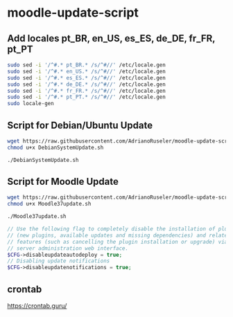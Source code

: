 # moodle-update-script
## Add locales pt_BR, en_US, es_ES, de_DE, fr_FR, pt_PT
```bash
sudo sed -i '/^#.* pt_BR.* /s/^#//' /etc/locale.gen
sudo sed -i '/^#.* en_US.* /s/^#//' /etc/locale.gen
sudo sed -i '/^#.* es_ES.* /s/^#//' /etc/locale.gen
sudo sed -i '/^#.* de_DE.* /s/^#//' /etc/locale.gen
sudo sed -i '/^#.* fr_FR.* /s/^#//' /etc/locale.gen
sudo sed -i '/^#.* pt_PT.* /s/^#//' /etc/locale.gen
sudo locale-gen
```


## Script for Debian/Ubuntu Update
```bash
wget https://raw.githubusercontent.com/AdrianoRuseler/moodle-update-script/master/DebianSystemUpdate.sh -O DebianSystemUpdate.sh
chmod u+x DebianSystemUpdate.sh

./DebianSystemUpdate.sh
```

## Script for Moodle Update
```bash
wget https://raw.githubusercontent.com/AdrianoRuseler/moodle-update-script/master/Moodle37update.sh -O Moodle37update.sh
chmod u+x Moodle37update.sh

./Moodle37update.sh
```

```php
// Use the following flag to completely disable the installation of plugins
// (new plugins, available updates and missing dependencies) and related
// features (such as cancelling the plugin installation or upgrade) via the
// server administration web interface.
$CFG->disableupdateautodeploy = true;
// Disabling update notifications
$CFG->disableupdatenotifications = true;
```
## crontab
https://crontab.guru/
